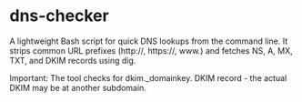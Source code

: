 # dns-checker
A lightweight Bash script for quick DNS lookups from the command line. It strips common URL prefixes (http://, https://, www.) and fetches NS, A, MX, TXT, and DKIM records using dig.

Important: The tool checks for dkim._domainkey. DKIM record - the actual DKIM may be at another subdomain.
